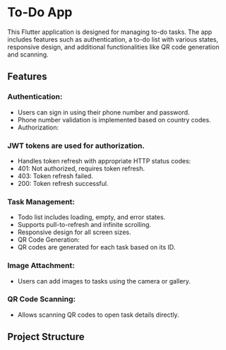 # To-Do App

This Flutter application is designed for managing to-do tasks. The app includes features such as authentication, a to-do list with various states, responsive design, and additional functionalities like QR code generation and scanning.

## Features
### Authentication:

- Users can sign in using their phone number and password.
- Phone number validation is implemented based on country codes.
- Authorization:

### JWT tokens are used for authorization.
- Handles token refresh with appropriate HTTP status codes:
- 401: Not authorized, requires token refresh.
- 403: Token refresh failed.
- 200: Token refresh successful.
  
### Task Management:
- Todo list includes loading, empty, and error states.
- Supports pull-to-refresh and infinite scrolling.
- Responsive design for all screen sizes.
- QR Code Generation:
- QR codes are generated for each task based on its ID.

### Image Attachment:
- Users can add images to tasks using the camera or gallery.

### QR Code Scanning:
- Allows scanning QR codes to open task details directly.


## Project Structure

